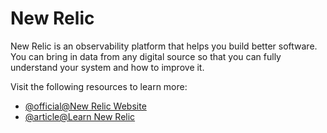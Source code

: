 # New Relic

New Relic is an observability platform that helps you build better software. You can bring in data from any digital source so that you can fully understand your system and how to improve it.

Visit the following resources to learn more:

- [@official@New Relic Website](https://newrelic.com/)
- [@article@Learn New Relic](https://learn.newrelic.com/)

